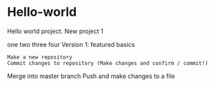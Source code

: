 # Hello-world
Hello world project. New project 1

one
two
three
four
Version 1: featured basics

	Make a new repository
	Commit changes to repository (Make changes and confirm / commit!)
Merge into master branch
Push and make changes to a file